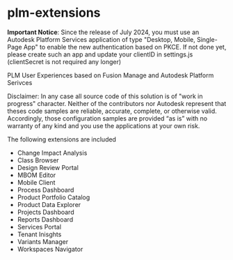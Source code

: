 # plm-extensions

**Important Notice**: Since the release of July 2024, you must use an Autodesk Platform Services application of type "Desktop, Mobile, Single-Page App" to enable the new authentication based on PKCE. If not done yet, please create such an app and update your clientID in settings.js (clientSecret is not required any longer)

PLM User Experiences based on Fusion Manage and Autodesk Platform Serivces

Disclaimer: In any case all source code of this solution is of "work in progress" character. Neither of the contributors nor Autodesk represent that theses code samples are reliable, accurate, complete, or otherwise valid. Accordingly, those configuration samples are provided “as is” with no warranty of any kind and you use the applications at your own risk. 

The following extensions are included
- Change Impact Analysis
- Class Browser
- Design Review Portal
- MBOM Editor
- Mobile Client
- Process Dashboard
- Product Portfolio Catalog
- Product Data Explorer
- Projects Dashboard
- Reports Dashboard
- Services Portal
- Tenant Inisghts
- Variants Manager
- Workspaces Navigator